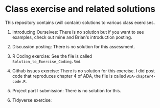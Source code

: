 # Class exercise and related solutions

This repository contains (will contain) solutions to various class exercises.

1. Introducing Ourselves: There is no solution but if you want to see examples, check out mine and Brian's introduction posting.

2. Discussion posting: There is no solution for this assessment.

3. R Coding exercise: See the file is called `Solution_to_Exercise_Coding.Rmd`.

4. Github issues exercise: There is no solution for this exercise. I did post code that reproduces chapter 4 of ADA, the file is called `ADA-chapter4-code.R`. 

5. Project part I submission: There is no solution for this.

6. Tidyverse exercise:


